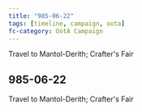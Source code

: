```yaml
---
title: "985-06-22"
tags: [timeline, campaign, oota]
fc-category: OotA Campaign
---
```

<span class='ob-timelines'
	data-date='985-06-22-00'
	data-title='Campaign: NAGA Adventures'
	data-class='orange'> Travel to Mantol-Derith; Crafter's Fair </span>
## 985-06-22
Travel to Mantol-Derith; Crafter's Fair
